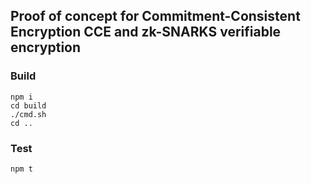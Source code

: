 ## Proof of concept for Commitment-Consistent Encryption CCE and zk-SNARKS verifiable encryption

### Build 
````
npm i
cd build
./cmd.sh
cd ..
````

### Test 
````
npm t
````